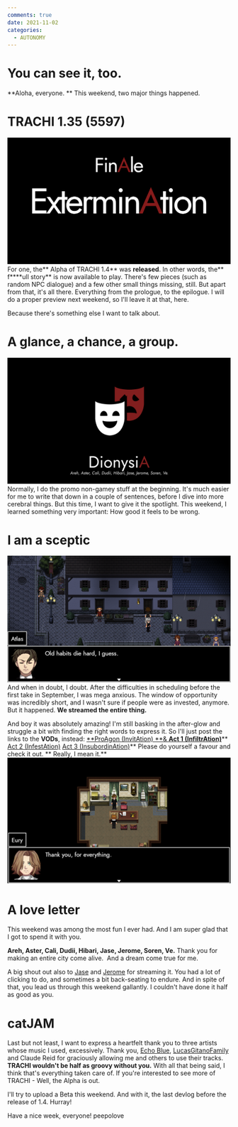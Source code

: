 ```yaml
---
comments: true
date: 2021-11-02
categories:
  - AUTONOMY
---
```


# You can see it, too.

**Aloha, everyone.
**
This weekend, two major things happened.
# TRACHI 1.35 (5597)
![](/assets/blog/images/itch/2021/ARhWJ3.png)
For one, the** Alpha of TRACHI 1.4** was **released**.
In other words, the** f****ull story** is now available to play.
There's few pieces (such as random NPC dialogue) and a few other small things missing, still. But apart from that, it's all there. Everything from the prologue, to the epilogue. 
I will do a proper preview next weekend, so I'll leave it at that, here.

Because there's something else I want to talk about.
<!-- more -->

# A glance, a chance, a group.
![](/assets/blog/images/itch/2021/TUxQQW.png)
Normally, I do the promo non-gamey stuff at the beginning. It's much easier for me to write that down in a couple of sentences, before I dive into more cerebral things.
But this time, I want to give it the spotlight. This weekend, I learned something very important:
How good it feels to be wrong.

# I am a sceptic
![](/assets/blog/images/itch/2021/1M8RQ0.png)
And when in doubt, I doubt. After the difficulties in scheduling before the first take in September, I was mega anxious. The window of opportunity was incredibly short, and I wasn't sure if people were as invested, anymore.
But it happened. **We streamed the entire thing.**

And boy it was absolutely amazing! I'm still basking in the after-glow and struggle a bit with finding the right words to express it.
So I'll just post the links to the **VODs**, instead:
[**ProAgon (InvitAtion) **& **Act 1 (InfiltrAtion)**](https://www.twitch.tv/videos/1192323664)**
[Act 2 (InfestAtion)](https://www.twitch.tv/videos/1192806203)
[Act 3 (InsubordinAtion)](https://www.twitch.tv/videos/1192325842)**
Please do yourself a favour and check it out. **
Really, I mean it.**
![](/assets/blog/images/itch/2021/EA5YaN.png)

# A love letter
This weekend was among the most fun I ever had. And I am super glad that I got to spend it with you.

**Areh, Aster, Cali, Dudii, Hibari, Jase, Jerome, Soren, Ve.**
Thank you for making an entire city come alive.  And a dream come true for me.

A big shout out also to [Jase](https://www.twitch.tv/nyaro) and [Jerome](https://www.twitch.tv/jayseeffaye) for streaming it. You had a lot of clicking to do, and sometimes a bit back-seating to endure. And in spite of that, you lead us through this weekend gallantly. I couldn't have done it half as good as you.

# catJAM
Last but not least, I want to express a heartfelt thank you to three artists whose music I used, excessively.
Thank you, [Echo Blue](https://www.echobluemusic.com/), [LucasGitanoFamily](https://www.youtube.com/c/LucasGitanoFamily) and Claude Reid for graciously allowing me and others to use their tracks.
**TRACHI wouldn't be half as groovy without you.**
With all that being said, I think that's everything taken care of.
If you're interested to see more of TRACHI - Well, the Alpha is out.

I'll try to upload a Beta this weekend. And with it, the last devlog before the release of 1.4.
Hurray!

Have a nice week, everyone!
peepolove
